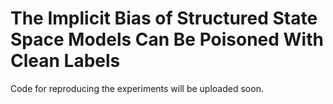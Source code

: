 # The Implicit Bias of Structured State Space Models Can Be Poisoned With Clean Labels
Code for reproducing the experiments will be uploaded soon. 
